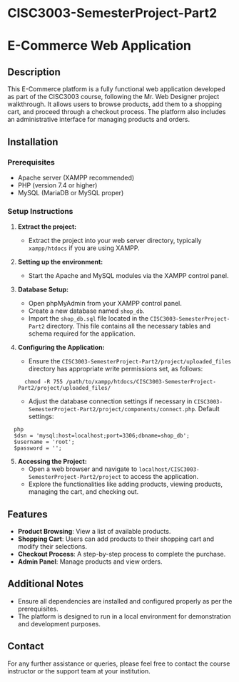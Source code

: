 # CISC3003-SemesterProject-Part2

# E-Commerce Web Application

## Description
This E-Commerce platform is a fully functional web application developed as part of the CISC3003 course, following the Mr. Web Designer project walkthrough. It allows users to browse products, add them to a shopping cart, and proceed through a checkout process. The platform also includes an administrative interface for managing products and orders.

## Installation

### Prerequisites
- Apache server (XAMPP recommended)
- PHP (version 7.4 or higher)
- MySQL (MariaDB or MySQL proper)

### Setup Instructions

1. **Extract the project:**
   - Extract the project into your web server directory, typically `xampp/htdocs` if you are using XAMPP.

2. **Setting up the environment:**
   - Start the Apache and MySQL modules via the XAMPP control panel.

3. **Database Setup:**
   - Open phpMyAdmin from your XAMPP control panel.
   - Create a new database named `shop_db`.
   - Import the `shop_db.sql` file located in the `CISC3003-SemesterProject-Part2` directory. This file contains all the necessary tables and schema required for the application.

4. **Configuring the Application:**
   - Ensure the `CISC3003-SemesterProject-Part2/project/uploaded_files` directory has appropriate write permissions set, as follows:
  
   ```
     chmod -R 755 /path/to/xampp/htdocs/CISC3003-SemesterProject-Part2/project/uploaded_files/
   ```
      - Adjust the database connection settings if necessary in `CISC3003-SemesterProject-Part2/project/components/connect.php`. Default settings:
  ```
    php
    $dsn = 'mysql:host=localhost;port=3306;dbname=shop_db';
    $username = 'root';
    $password = '';
  ```

5. **Accessing the Project:**
   - Open a web browser and navigate to `localhost/CISC3003-SemesterProject-Part2/project` to access the application.
   - Explore the functionalities like adding products, viewing products, managing the cart, and checking out.


## Features
- **Product Browsing**: View a list of available products.
- **Shopping Cart**: Users can add products to their shopping cart and modify their selections.
- **Checkout Process**: A step-by-step process to complete the purchase.
- **Admin Panel**: Manage products and view orders.

## Additional Notes
- Ensure all dependencies are installed and configured properly as per the prerequisites.
- The platform is designed to run in a local environment for demonstration and development purposes.

## Contact
For any further assistance or queries, please feel free to contact the course instructor or the support team at your institution.
